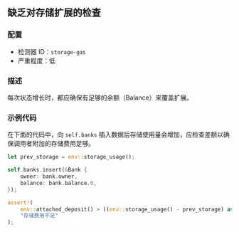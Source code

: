 
## 缺乏对存储扩展的检查

### 配置

* 检测器 ID：`storage-gas`
* 严重程度：低

### 描述

每次状态增长时，都应确保有足够的余额（Balance）来覆盖扩展。

### 示例代码

在下面的代码中，向 `self.banks` 插入数据后存储使用量会增加，应检查差额以确保调用者附加的存储费用足够。

```rust
let prev_storage = env::storage_usage();

self.banks.insert(&Bank {
    owner: bank.owner,
    balance: bank.balance.0,
});

assert!(
    env::attached_deposit() > ((env::storage_usage() - prev_storage) as u128 * env::storage_byte_cost()),
    "存储费用不足"
);
```
